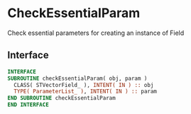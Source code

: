 # CheckEssentialParam

Check essential parameters for creating an instance of Field

## Interface

```fortran
INTERFACE
SUBROUTINE checkEssentialParam( obj, param )
  CLASS( STVectorField_ ), INTENT( IN ) :: obj
  TYPE( ParameterList_ ), INTENT( IN ) :: param
END SUBROUTINE checkEssentialParam
END INTERFACE
```
